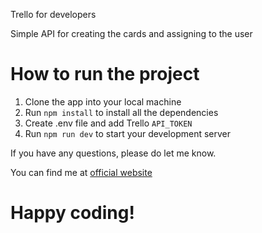Trello for developers

Simple API for creating the cards and assigning to the user

# How to run the project

1. Clone the app into your local machine
2. Run `npm install` to install all the dependencies
3. Create .env file and add Trello `API_TOKEN`
4. Run `npm run dev` to start your development server

If you have any questions, please do let me know.

You can find me at [official website](https://pramishluitel.netlify.app)

# Happy coding!
